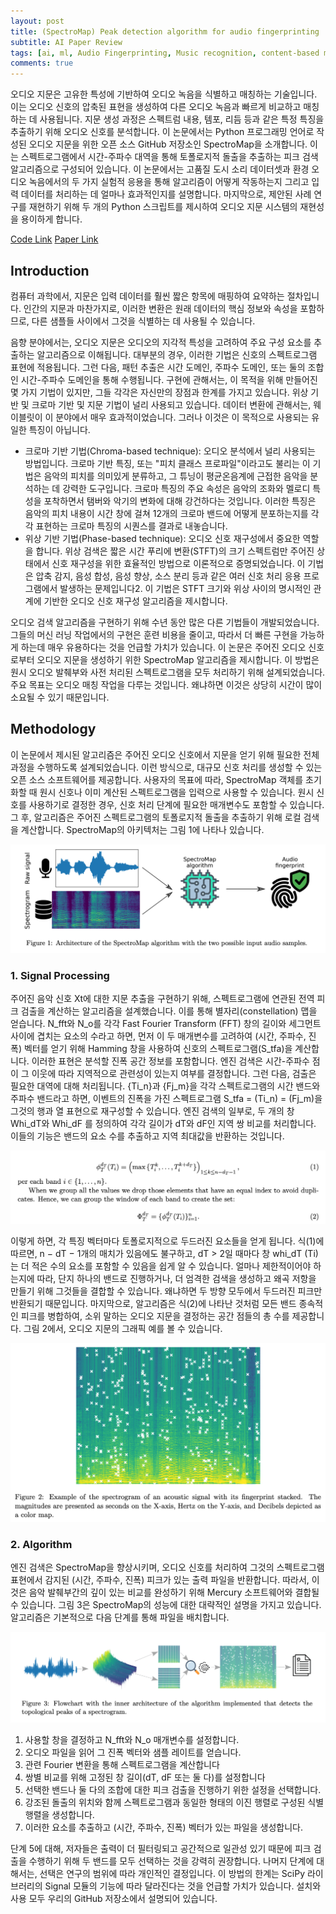 ```yaml
---
layout: post  
title: (SpectroMap) Peak detection algorithm for audio fingerprinting   
subtitle: AI Paper Review   
tags: [ai, ml, Audio Fingerprinting, Music recognition, content-based music source retrieve]  
comments: true
---
```


오디오 지문은 고유한 특성에 기반하여 오디오 녹음을 식별하고 매칭하는 기술입니다. 이는 오디오 신호의 압축된 표현을 생성하여 다른 오디오 녹음과 빠르게 비교하고 매칭하는 데 사용됩니다. 지문 생성 과정은 스펙트럼 내용, 템포, 리듬 등과 같은 특정 특징을 추출하기 위해 오디오 신호를 분석합니다. 이 논문에서는 Python 프로그래밍 언어로 작성된 오디오 지문을 위한 오픈 소스 GitHub 저장소인 SpectroMap을 소개합니다. 이는 스펙트로그램에서 시간-주파수 대역을 통해 토폴로지적 돌출을 추출하는 피크 검색 알고리즘으로 구성되어 있습니다. 이 논문에서는 고품질 도시 소리 데이터셋과 환경 오디오 녹음에서의 두 가지 실험적 응용을 통해 알고리즘이 어떻게 작동하는지 그리고 입력 데이터를 처리하는 데 얼마나 효과적인지를 설명합니다. 마지막으로, 제안된 사례 연구를 재현하기 위해 두 개의 Python 스크립트를 제시하여 오디오 지문 시스템의 재현성을 용이하게 합니다.

[Code Link](https://github.com/Aaron-AALG/spectromap)
[Paper Link](https://arxiv.org/pdf/2211.00982.pdf)

## Introduction

컴퓨터 과학에서, 지문은 입력 데이터를 훨씬 짧은 항목에 매핑하여 요약하는 절차입니다. 인간의 지문과 마찬가지로, 이러한 변환은 원래 데이터의 핵심 정보와 속성을 포함하므로, 다른 샘플들 사이에서 그것을 식별하는 데 사용될 수 있습니다.

음향 분야에서는, 오디오 지문은 오디오의 지각적 특성을 고려하여 주요 구성 요소를 추출하는 알고리즘으로 이해됩니다. 대부분의 경우, 이러한 기법은 신호의 스펙트로그램 표현에 적용됩니다. 그런 다음, 패턴 추출은 시간 도메인, 주파수 도메인, 또는 둘의 조합인 시간-주파수 도메인을 통해 수행됩니다. 구현에 관해서는, 이 목적을 위해 만들어진 몇 가지 기법이 있지만, 그들 각각은 자신만의 장점과 한계를 가지고 있습니다. 위상 기반 및 크로마 기반 및 지문 기법이 널리 사용되고 있습니다. 데이터 변환에 관해서는, 웨이블릿이 이 분야에서 매우 효과적이었습니다. 그러나 이것은 이 목적으로 사용되는 유일한 특징이 아닙니다.

* 크로마 기반 기법(Chroma-based technique): 오디오 분석에서 널리 사용되는 방법입니다. 크로마 기반 특징, 또는 "피치 클래스 프로파일"이라고도 불리는 이 기법은 음악의 피치를 의미있게 분류하고, 그 튜닝이 평균온음계에 근접한 음악을 분석하는 데 강력한 도구입니다. 크로마 특징의 주요 속성은 음악의 조화와 멜로디 특성을 포착하면서 탬버와 악기의 변화에 대해 강건하다는 것입니다. 이러한 특징은 음악의 피치 내용이 시간 창에 걸쳐 12개의 크로마 밴드에 어떻게 분포하는지를 각각 표현하는 크로마 특징의 시퀀스를 결과로 내놓습니다.
* 위상 기반 기법(Phase-based technique): 오디오 신호 재구성에서 중요한 역할을 합니다. 위상 검색은 짧은 시간 푸리에 변환(STFT)의 크기 스펙트럼만 주어진 상태에서 신호 재구성을 위한 효율적인 방법으로 이론적으로 증명되었습니다. 이 기법은 압축 감지, 음성 합성, 음성 향상, 소스 분리 등과 같은 여러 신호 처리 응용 프로그램에서 발생하는 문제입니다2. 이 기법은 STFT 크기와 위상 사이의 명시적인 관계에 기반한 오디오 신호 재구성 알고리즘을 제시합니다.

오디오 검색 알고리즘을 구현하기 위해 수년 동안 많은 다른 기법들이 개발되었습니다. 그들의 머신 러닝 작업에서의 구현은 훈련 비용을 줄이고, 따라서 더 빠른 구현을 가능하게 하는데 매우 유용하다는 것을 언급할 가치가 있습니다. 이 논문은 주어진 오디오 신호로부터 오디오 지문을 생성하기 위한 SpectroMap 알고리즘을 제시합니다. 이 방법은 원시 오디오 발췌부와 사전 처리된 스펙트로그램을 모두 처리하기 위해 설계되었습니다. 주요 목표는 오디오 매칭 작업을 다루는 것입니다. 왜냐하면 이것은 상당히 시간이 많이 소요될 수 있기 때문입니다.

## Methodology

이 논문에서 제시된 알고리즘은 주어진 오디오 신호에서 지문을 얻기 위해 필요한 전체 과정을 수행하도록 설계되었습니다. 이런 방식으로, 대규모 신호 처리를 생성할 수 있는 오픈 소스 소프트웨어를 제공합니다. 사용자의 목표에 따라, SpectroMap 객체를 초기화할 때 원시 신호나 이미 계산된 스펙트로그램을 입력으로 사용할 수 있습니다. 원시 신호를 사용하기로 결정한 경우, 신호 처리 단계에 필요한 매개변수도 포함할 수 있습니다. 그 후, 알고리즘은 주어진 스펙트로그램의 토폴로지적 돌출을 추출하기 위해 로컬 검색을 계산합니다. SpectroMap의 아키텍처는 그림 1에 나타나 있습니다.

![](./../assets/resource/ai_paper/paper62/1.png)

### 1. Signal Processing

주어진 음악 신호 Xt에 대한 지문 추출을 구현하기 위해, 스펙트로그램에 연관된 전역 피크 검출을 계산하는 알고리즘을 설계했습니다. 이를 통해 별자리(constellation) 맵을 얻습니다. N_fft와 N_o를 각각 Fast Fourier Transform (FFT) 창의 길이와 세그먼트 사이에 겹치는 요소의 수라고 하면, 먼저 이 두 매개변수를 고려하여 (시간, 주파수, 진폭) 벡터를 얻기 위해 Hamming 창을 사용하여 신호의 스펙트로그램(S_tfa)을 계산합니다. 이러한 표현은 분석할 진폭 공간 정보를 포함합니다. 엔진 검색은 시간-주파수 점이 그 이웃에 따라 지역적으로 관련성이 있는지 여부를 결정합니다. 그런 다음, 검출은 필요한 대역에 대해 처리됩니다. {Ti_n}과 {Fj_m}을 각각 스펙트로그램의 시간 밴드와 주파수 밴드라고 하면, 이벤트의 진폭을 가진 스펙트로그램 S_tfa = (Ti_n) = (Fj_m)을 그것의 행과 열 표현으로 재구성할 수 있습니다. 엔진 검색의 일부로, 두 개의 창 Whi_dT와 Whi_dF 를 정의하여 각각 길이가 dT와 dF인 지역 쌍 비교를 처리합니다. 이들의 기능은 밴드의 요소 수를 추출하고 지역 최대값을 반환하는 것입니다.

![](./../assets/resource/ai_paper/paper62/2.png)

이렇게 하면, 각 특징 벡터마다 토폴로지적으로 두드러진 요소들을 얻게 됩니다. 식(1)에 따르면, n − dT − 1개의 매치가 있음에도 불구하고, dT > 2일 때마다 창 whi_dT (Ti)는 더 적은 수의 요소를 포함할 수 있음을 쉽게 알 수 있습니다. 얼마나 제한적이어야 하는지에 따라, 단지 하나의 밴드로 진행하거나, 더 엄격한 검색을 생성하고 왜곡 저항을 만들기 위해 그것들을 결합할 수 있습니다. 왜냐하면 두 방향 모두에서 두드러진 피크만 반환되기 때문입니다. 마지막으로, 알고리즘은 식(2)에 나타난 것처럼 모든 밴드 종속적인 피크를 병합하여, 소위 말하는 오디오 지문을 결정하는 공간 점들의 총 수를 제공합니다. 그림 2에서, 오디오 지문의 그래픽 예를 볼 수 있습니다.

![](./../assets/resource/ai_paper/paper62/3.png)

### 2. Algorithm

엔진 검색은 SpectroMap을 향상시키며, 오디오 신호를 처리하여 그것의 스펙트로그램 표현에서 감지된 (시간, 주파수, 진폭) 피크가 있는 출력 파일을 반환합니다. 따라서, 이것은 음악 발췌부간의 깊이 있는 비교를 완성하기 위해 Mercury 소프트웨어와 결합될 수 있습니다. 그림 3은 SpectroMap의 성능에 대한 대략적인 설명을 가지고 있습니다. 알고리즘은 기본적으로 다음 단계를 통해 파일을 배치합니다.

![](./../assets/resource/ai_paper/paper62/4.png)

1. 사용할 창을 결정하고 N_fft와 N_o 매개변수를 설정합니다.
2. 오디오 파일을 읽어 그 진폭 벡터와 샘플 레이트를 얻습니다.
3. 관련 Fourier 변환을 통해 스펙트로그램을 계산합니다
4. 쌍별 비교를 위해 고정된 창 길이(dT, dF 또는 둘 다)를 설정합니다
5. 선택한 밴드나 둘 다의 조합에 대한 피크 검출을 진행하기 위한 설정을 선택합니다.
6. 강조된 돌출의 위치와 함께 스펙트로그램과 동일한 형태의 이진 행렬로 구성된 식별 행렬을 생성합니다.
7. 이러한 요소를 추출하고 (시간, 주파수, 진폭) 벡터가 있는 파일을 생성합니다.

단계 5에 대해, 저자들은 출력이 더 필터링되고 공간적으로 일관성 있기 때문에 피크 검출을 수행하기 위해 두 밴드를 모두 선택하는 것을 강력히 권장합니다. 나머지 단계에 대해서는, 선택은 연구의 범위에 따라 개인적인 결정입니다. 이 방법의 한계는 SciPy 라이브러리의 Signal 모듈의 기능에 따라 달라진다는 것을 언급할 가치가 있습니다. 설치와 사용 모두 우리의 GitHub 저장소에서 설명되어 있습니다.
